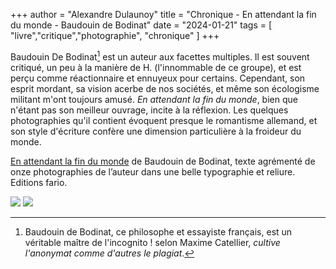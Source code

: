 +++
author = "Alexandre Dulaunoy"
title = "Chronique - En attendant la fin du monde - Baudouin de Bodinat"
date = "2024-01-21"
tags = [
    "livre","critique","photographie", "chronique"
]
+++


Baudouin De Bodinat[^1] est un auteur aux facettes multiples. Il est souvent critiqué, un peu à la manière de H. (l'innommable de ce groupe), et est perçu comme réactionnaire et ennuyeux pour certains. Cependant, son esprit mordant, sa vision acerbe de nos sociétés, et même son écologisme militant m'ont toujours amusé. *En attendant la fin du monde*, bien que n'étant pas son meilleur ouvrage, incite à la réflexion. Les quelques photographies qu'il contient évoquent presque le romantisme allemand, et son style d'écriture confère une dimension particulière à la froideur du monde.

[En attendant la fin du monde](https://editionsfario.fr/livre/en-attendant-la-fin-du-monde/) de Baudouin de Bodinat, texte agrémenté de onze photographies de l’auteur dans une belle typographie et reliure. Editions fario.

[^1]: Baudouin de Bodinat, ce philosophe et essayiste français, est un véritable maître de l'incognito ! selon Maxime Catellier, *cultive l'anonymat comme d'autres le plagiat*.

![](/images/bodinat-1.jpeg) ![](/images/bodinat-2.jpeg)
